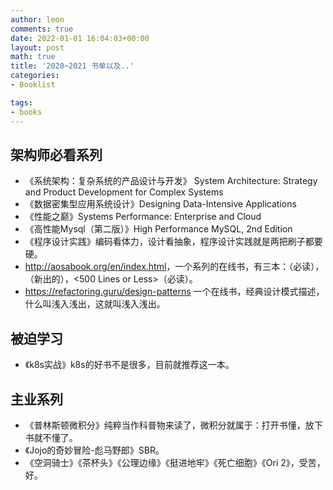 ```yaml
---
author: leon
comments: true
date: 2022-01-01 16:04:03+00:00
layout: post
math: true
title: '2020~2021 书单以及..'
categories:
- Booklist

tags:
- books
---
```


## 架构师必看系列

- 《系统架构：复杂系统的产品设计与开发》 System Architecture: Strategy and Product Development for Complex Systems
- 《数据密集型应⽤系统设计》Designing Data-Intensive Applications
- 《性能之巅》Systems Performance: Enterprise and Cloud
- 《高性能Mysql（第二版）》High Performance MySQL, 2nd Edition
- 《程序设计实践》编码看体力，设计看抽象，程序设计实践就是两把刷子都要硬。
- <http://aosabook.org/en/index.html>，一个系列的在线书，有三本：<The Architecture of Open Source Applications>（必读），<The Performance of Open Source Applications>（新出的），<500 Lines or Less>（必读）。
- <https://refactoring.guru/design-patterns> 一个在线书，经典设计模式描述，什么叫浅入浅出，这就叫浅入浅出。

## 被迫学习
- 《k8s实战》k8s的好书不是很多，目前就推荐这一本。

## 主业系列
- 《普林斯顿微积分》纯粹当作科普物来读了，微积分就属于：打开书懂，放下书就不懂了。
- 《Jojo的奇妙冒险-彪马野郎》SBR。
- 《空洞骑士》《茶杯头》《公理边缘》《挺进地牢》《死亡细胞》《Ori 2》，受苦，好。

